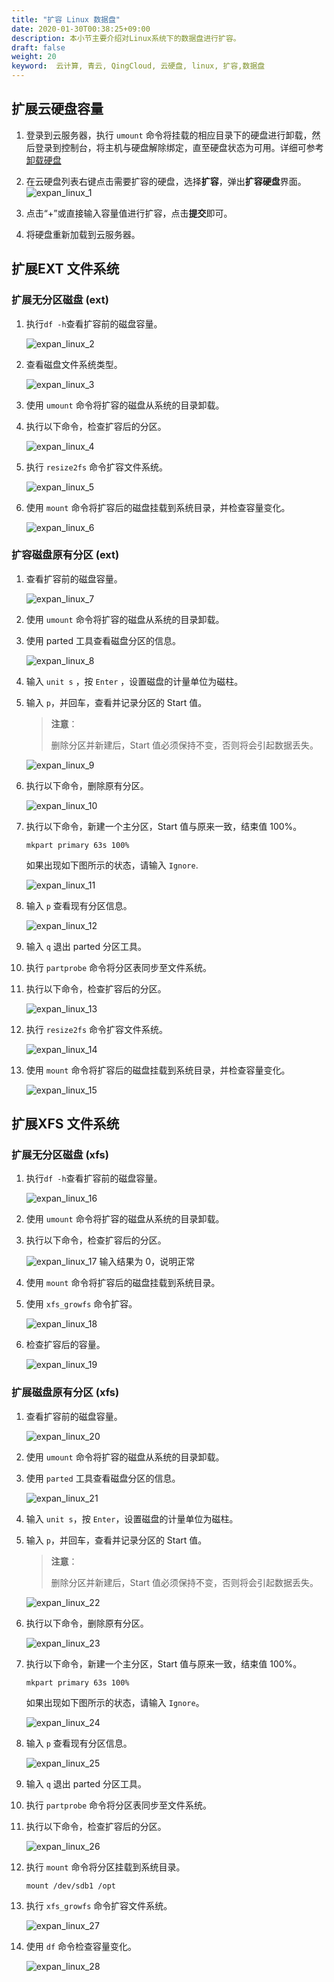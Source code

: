 ```yaml
---
title: "扩容 Linux 数据盘"
date: 2020-01-30T00:38:25+09:00
description: 本小节主要介绍对Linux系统下的数据盘进行扩容。
draft: false
weight: 20
keyword:  云计算, 青云, QingCloud, 云硬盘, linux, 扩容,数据盘
---
```


## 扩展云硬盘容量

1. 登录到云服务器，执行 `umount` 命令将挂载的相应目录下的硬盘进行卸载，然后登录到控制台，将主机与硬盘解除绑定，直至硬盘状态为可用。详细可参考[卸载硬盘](/storage/disk/manual/unload)


2. 在云硬盘列表右键点击需要扩容的硬盘，选择**扩容**，弹出**扩容硬盘**界面。
   ![expan_linux_1](/storage/disk/_images/expan_linux_1.png)

3. 点击“+”或直接输入容量值进行扩容，点击**提交**即可。

4. 将硬盘重新加载到云服务器。


##  扩展EXT 文件系统

### 扩展无分区磁盘 (ext)

1. 执行`df -h`查看扩容前的磁盘容量。

   ![expan_linux_2](/storage/disk/_images/expan_linux_2.png)

2. 查看磁盘文件系统类型。

   ![expan_linux_3](/storage/disk/_images/expan_linux_3.png)

3. 使用 `umount` 命令将扩容的磁盘从系统的目录卸载。

4. 执行以下命令，检查扩容后的分区。

   ![expan_linux_4](/storage/disk/_images/expan_linux_4.png)

5. 执行 `resize2fs` 命令扩容文件系统。

   ![expan_linux_5](/storage/disk/_images/expan_linux_5.png)

6. 使用 `mount` 命令将扩容后的磁盘挂载到系统目录，并检查容量变化。

   ![expan_linux_6](/storage/disk/_images/expan_linux_6.png)

###  扩容磁盘原有分区 (ext)

1. 查看扩容前的磁盘容量。

   ![expan_linux_7](/storage/disk/_images/expan_linux_7.png)

2. 使用 `umount` 命令将扩容的磁盘从系统的目录卸载。

3. 使用 parted 工具查看磁盘分区的信息。

   ![expan_linux_8](/storage/disk/_images/expan_linux_8.png)

4. 输入 `unit s` ，按 `Enter` ，设置磁盘的计量单位为磁柱。

5. 输入 `p`，并回车，查看并记录分区的 Start 值。

   > **注意**：
   >
   > 删除分区并新建后，Start 值必须保持不变，否则将会引起数据丢失。

   ![expan_linux_9](/storage/disk/_images/expan_linux_9.png)

6. 执行以下命令，删除原有分区。

   ![expan_linux_10](/storage/disk/_images/expan_linux_10.png)

7. 执行以下命令，新建一个主分区，Start 值与原来一致，结束值 100%。

   `mkpart primary 63s 100%`

   如果出现如下图所示的状态，请输入 `Ignore`.

   ![expan_linux_11](/storage/disk/_images/expan_linux_11.png)

8. 输入 `p` 查看现有分区信息。

   ![expan_linux_12](/storage/disk/_images/expan_linux_12.png)

9. 输入 `q` 退出 parted 分区工具。

10. 执行 `partprobe` 命令将分区表同步至文件系统。

11. 执行以下命令，检查扩容后的分区。

    ![expan_linux_13](/storage/disk/_images/expan_linux_13.png)

12. 执行 `resize2fs` 命令扩容文件系统。

    ![expan_linux_14](/storage/disk/_images/expan_linux_14.png)

13. 使用 `mount` 命令将扩容后的磁盘挂载到系统目录，并检查容量变化。

    ![expan_linux_15](/storage/disk/_images/expan_linux_15.png)

##  扩展XFS 文件系统

### 扩展无分区磁盘 (xfs)

1. 执行`df -h`查看扩容前的磁盘容量。

   ![expan_linux_16](/storage/disk/_images/expan_linux_16.png)

2. 使用 `umount` 命令将扩容的磁盘从系统的目录卸载。

3. 执行以下命令，检查扩容后的分区。

   ![expan_linux_17](/storage/disk/_images/expan_linux_17.png)
   输入结果为 0，说明正常

4. 使用 `mount` 命令将扩容后的磁盘挂载到系统目录。

5. 使用 `xfs_growfs` 命令扩容。

   ![expan_linux_18](/storage/disk/_images/expan_linux_18.png)

6. 检查扩容后的容量。

   ![expan_linux_19](/storage/disk/_images/expan_linux_19.png)

### 扩展磁盘原有分区 (xfs)

1. 查看扩容前的磁盘容量。

   ![expan_linux_20](/storage/disk/_images/expan_linux_20.png)

2. 使用 `umount` 命令将扩容的磁盘从系统的目录卸载。

3. 使用 `parted` 工具查看磁盘分区的信息。

   ![expan_linux_21](/storage/disk/_images/expan_linux_21.png)

4. 输入 `unit s`，按 `Enter`，设置磁盘的计量单位为磁柱。

5. 输入 `p`，并回车，查看并记录分区的 Start 值。

   > **注意**：  
   >
   > 删除分区并新建后，Start 值必须保持不变，否则将会引起数据丢失。

   ![expan_linux_22](/storage/disk/_images/expan_linux_22.png)

6. 执行以下命令，删除原有分区。

   ![expan_linux_23](/storage/disk/_images/expan_linux_23.png)

7. 执行以下命令，新建一个主分区，Start 值与原来一致，结束值 100%。

   ```
   mkpart primary 63s 100%
   ```

   如果出现如下图所示的状态，请输入 `Ignore`。

   ![expan_linux_24](/storage/disk/_images/expan_linux_24.png)

8. 输入 `p` 查看现有分区信息。

   ![expan_linux_25](/storage/disk/_images/expan_linux_25.png)

9. 输入 `q` 退出 parted 分区工具。

10. 执行 `partprobe` 命令将分区表同步至文件系统。

11. 执行以下命令，检查扩容后的分区。

    ![expan_linux_26](/storage/disk/_images/expan_linux_26.png)

12. 执行 `mount` 命令将分区挂载到系统目录。

    ```
    mount /dev/sdb1 /opt
    ```

13. 执行 `xfs_growfs` 命令扩容文件系统。

    ![expan_linux_27](/storage/disk/_images/expan_linux_27.png)

14. 使用 `df` 命令检查容量变化。

    ![expan_linux_28](/storage/disk/_images/expan_linux_28.png)
